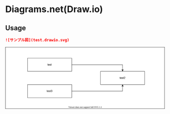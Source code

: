 # Diagrams.net(Draw.io)


## Usage



```markdown
![サンプル図](test.drawio.svg)
```

![サンプル図](test.drawio.svg)
